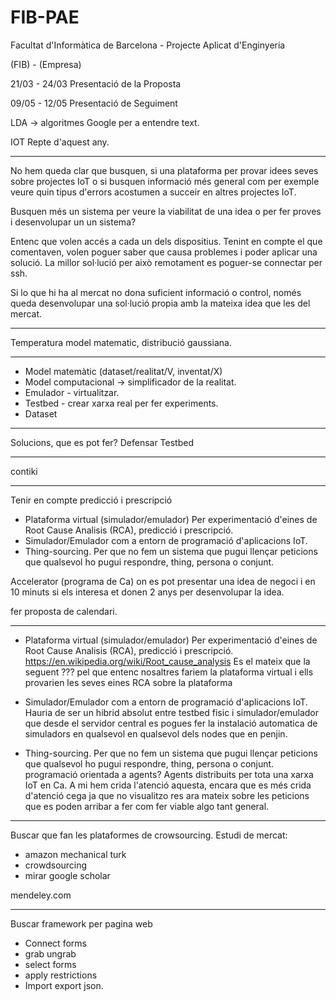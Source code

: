 # FIB-PAE
Facultat d'Informàtica de Barcelona - Projecte Aplicat d'Enginyeria

(FIB) - (Empresa)

21/03 - 24/03 Presentació de la Proposta

09/05 - 12/05 Presentació de Seguiment

LDA -> algoritmes Google per a entendre text.

IOT Repte d'aquest any.

--------


No hem queda clar que busquen, si una plataforma per provar idees seves sobre projectes IoT
o si busquen informació més general com per exemple veure quin tipus d'errors acostumen a succeir en altres projectes IoT.

Busquen més un sistema per veure la viabilitat de una idea o per fer proves i desenvolupar un un sistema?

Entenc que volen accés a cada un dels dispositius. Tenint en compte el que comentaven, volen poguer saber que causa problemes i poder aplicar una solució. La millor sol·lució per això remotament es poguer-se connectar per ssh.

Si lo que hi ha al mercat no dona suficient informació o control, només queda desenvolupar una sol·lució propia amb la mateixa idea que les del mercat.

-------------
Temperatura model matematic, distribució gaussiana.

-----------
- Model matemàtic (dataset/realitat/V, inventat/X)
- Model computacional -> simplificador de la realitat.
- Emulador - virtualitzar.
- Testbed - crear xarxa real per fer experiments.
- Dataset

---------------
Solucions, que es pot fer?
Defensar Testbed

-------
contiki

-------




Tenir en compte predicció i prescripció


- Plataforma virtual (simulador/emulador)  Per experimentació d'eines de Root Cause Analisis (RCA), predicció i prescripció.
- Simulador/Emulador com a entorn de programació d'aplicacions IoT.
- Thing-sourcing. Per que no fem un sistema que pugui llençar peticions que qualsevol ho pugui respondre, thing, persona o conjunt.

Accelerator (programa de Ca) on es pot presentar una idea de negoci i en 10 minuts si els interesa et donen 2 anys per desenvolupar la idea.

fer proposta de calendari.


------------------------

- Plataforma virtual (simulador/emulador)  Per experimentació d'eines de Root Cause Analisis (RCA), predicció i prescripció.
    https://en.wikipedia.org/wiki/Root_cause_analysis
    Es el mateix que la seguent ??? pel que entenc nosaltres fariem la plataforma virtual i ells provarien les seves eines RCA sobre la plataforma

- Simulador/Emulador com a entorn de programació d'aplicacions IoT.
    Hauria de ser un hibrid absolut entre testbed fisic i simulador/emulador que desde el servidor central
    es pogues fer la instalació automatica de simuladors en qualsevol en qualsevol dels nodes que en penjin.


- Thing-sourcing. Per que no fem un sistema que pugui llençar peticions que qualsevol ho pugui respondre, thing, persona o conjunt.
    programació orientada a agents? Agents distribuits per tota una xarxa IoT en Ca.
    A mi hem crida l'atenció aquesta, encara que es més crida d'atenció cega ja que no visualitzo res ara mateix sobre les peticions que es poden arribar a fer com fer viable algo tant general.



-------

Buscar que fan les plataformes de crowsourcing.
Estudi de mercat:
- amazon mechanical turk
- crowdsourcing
- mirar google scholar

mendeley.com



------------------

Buscar framework per pagina web
- Connect forms
- grab ungrab
- select forms
- apply restrictions
- Import export json.
